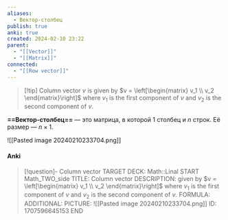 ```yaml
---
aliases:
  - Вектор-столбец
publish: true
anki: true
created: 2024-02-10 23:22
parent:
  - "[[Vector]]"
  - "[[Matrix]]"
connected:
  - "[[Row vector]]"
---
```


> [!tip] Column vector $v$ is 
given by $v = \left[\begin{matrix} v_1 \\ v_2 \end{matrix}\right]$ 
where $v_1$ is the first component of $v$ and $v_2$ is the second component of $v$.

**==Вектор-столбец==** — это матрица, в которой $1$ столбец и $n$ строк. Её размер — $n{\times}1$.

![[Pasted image 20240210233704.png]]

#### Anki
> [!question]- Column vector
TARGET DECK: Math::Linal 
START
Math_TWO_side
TITLE: Column vector
DESCRIPTION: given by $v = \left[\begin{matrix} v_1 \\ v_2 \end{matrix}\right]$ 
where $v_1$ is the first component of $v$ and $v_2$ is the second component of $v$.
FORMULA: 
ADDITIONAL:
PICTURE: ![[Pasted image 20240210233704.png]]
ID: 1707596645153
END